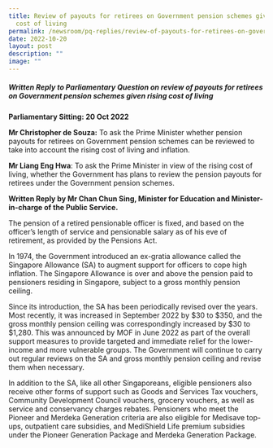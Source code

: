 ```yaml
---
title: Review of payouts for retirees on Government pension schemes given rising
  cost of living
permalink: /newsroom/pq-replies/review-of-payouts-for-retirees-on-government-pension-schemes/
date: 2022-10-20
layout: post
description: ""
image: ""
---
```

##### Written Reply to Parliamentary Question on review of payouts for retirees on Government pension schemes given rising cost of living  

**Parliamentary Sitting: 20 Oct 2022**  
  
**Mr Christopher de Souza:** To ask the Prime Minister whether pension payouts for retirees on Government pension schemes can be reviewed to take into account the rising cost of living and inflation.  
  
**Mr Liang Eng Hwa**: To ask the Prime Minister in view of the rising cost of living, whether the Government has plans to review the pension payouts for retirees under the Government pension schemes.  
  
**Written Reply by Mr Chan Chun Sing, Minister for Education and Minister-in-charge of the Public Service.**  
  
The pension of a retired pensionable officer is fixed, and based on the officer’s length of service and pensionable salary as of his eve of retirement, as provided by the Pensions Act.  
  
In 1974, the Government introduced an ex-gratia allowance called the Singapore Allowance (SA) to augment support for officers to cope high inflation. The Singapore Allowance is over and above the pension paid to pensioners residing in Singapore, subject to a gross monthly pension ceiling.  
  
Since its introduction, the SA has been periodically revised over the years. Most recently, it was increased in September 2022 by $30 to $350, and the gross monthly pension ceiling was correspondingly increased by $30 to $1,280. This was announced by MOF in June 2022 as part of the overall support measures to provide targeted and immediate relief for the lower-income and more vulnerable groups. The Government will continue to carry out regular reviews on the SA and gross monthly pension ceiling and revise them when necessary.  
  
In addition to the SA, like all other Singaporeans, eligible pensioners also receive other forms of support such as Goods and Services Tax vouchers, Community Development Council vouchers, grocery vouchers, as well as service and conservancy charges rebates. Pensioners who meet the Pioneer and Merdeka Generation criteria are also eligible for Medisave top-ups, outpatient care subsidies, and MediShield Life premium subsidies under the Pioneer Generation Package and Merdeka Generation Package.